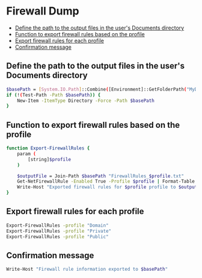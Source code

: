 # Firewall Dump <!-- omit from toc -->
- [Define the path to the output files in the user's Documents directory](#define-the-path-to-the-output-files-in-the-users-documents-directory)
- [Function to export firewall rules based on the profile](#function-to-export-firewall-rules-based-on-the-profile)
- [Export firewall rules for each profile](#export-firewall-rules-for-each-profile)
- [Confirmation message](#confirmation-message)

## Define the path to the output files in the user's Documents directory
```sh
$basePath = [System.IO.Path]::Combine([Environment]::GetFolderPath("MyDocuments"), "Dump")
if (!(Test-Path -Path $basePath)) {
    New-Item -ItemType Directory -Force -Path $basePath
}
```
## Function to export firewall rules based on the profile
```sh
function Export-FirewallRules {
    param (
        [string]$profile
    )

    $outputFile = Join-Path $basePath "FirewallRules_$profile.txt"
    Get-NetFirewallRule -Enabled True -Profile $profile | Format-Table -Property DisplayName, Action, Direction, Profile, Enabled, Group, LocalPort, RemotePort, Protocol | Out-File -FilePath $outputFile
    Write-Host "Exported firewall rules for $profile profile to $outputFile"
}
```
## Export firewall rules for each profile
```sh
Export-FirewallRules -profile "Domain"
Export-FirewallRules -profile "Private"
Export-FirewallRules -profile "Public"
```
## Confirmation message
```sh
Write-Host "Firewall rule information exported to $basePath"
```